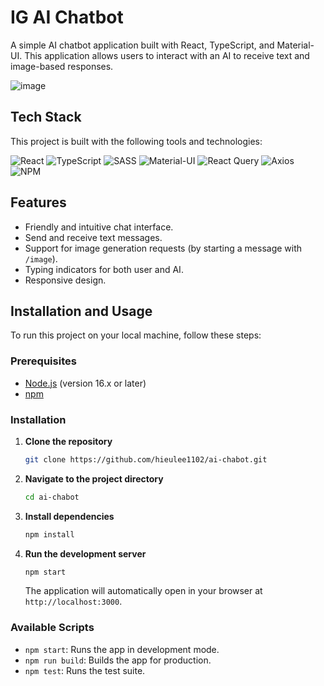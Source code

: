 # IG AI Chatbot

A simple AI chatbot application built with React, TypeScript, and Material-UI. This application allows users to interact with an AI to receive text and image-based responses.

![image](https://github.com/hieulee1102/ai-chabot/assets/101757890/5836d507-68b2-4d51-863a-23d26532822a)

## Tech Stack

This project is built with the following tools and technologies:

![React](https://img.shields.io/badge/react-%2320232a.svg?style=for-the-badge&logo=react&logoColor=%2361DAFB)
![TypeScript](https://img.shields.io/badge/typescript-%23007ACC.svg?style=for-the-badge&logo=typescript&logoColor=white)
![SASS](https://img.shields.io/badge/Sass-CC6699?style=for-the-badge&logo=sass&logoColor=white)
![Material-UI](https://img.shields.io/badge/Material--UI-0081CB?style=for-the-badge&logo=material-ui&logoColor=white)
![React Query](https://img.shields.io/badge/-React%20Query-FF4154?style=for-the-badge&logo=react-query&logoColor=white)
![Axios](https://img.shields.io/badge/axios-671ddf?&style=for-the-badge&logo=axios&logoColor=white)
![NPM](https://img.shields.io/badge/NPM-%23CB3837.svg?style=for-the-badge&logo=npm&logoColor=white)

## Features

- Friendly and intuitive chat interface.
- Send and receive text messages.
- Support for image generation requests (by starting a message with `/image`).
- Typing indicators for both user and AI.
- Responsive design.

## Installation and Usage

To run this project on your local machine, follow these steps:

### Prerequisites

- [Node.js](https://nodejs.org/) (version 16.x or later)
- [npm](https://www.npmjs.com/)

### Installation

1.  **Clone the repository**
    ```bash
    git clone https://github.com/hieulee1102/ai-chabot.git
    ```

2.  **Navigate to the project directory**
    ```bash
    cd ai-chabot
    ```

3.  **Install dependencies**
    ```bash
    npm install
    ```

4.  **Run the development server**
    ```bash
    npm start
    ```

    The application will automatically open in your browser at `http://localhost:3000`.

### Available Scripts

- `npm start`: Runs the app in development mode.
- `npm run build`: Builds the app for production.
- `npm test`: Runs the test suite.
